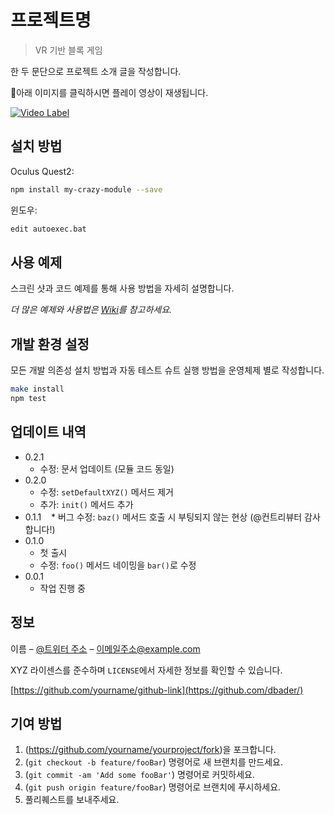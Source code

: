 # 프로젝트명
> VR 기반 블록 게임 


한 두 문단으로 프로젝트 소개 글을 작성합니다.

🔻아래 이미지를 클릭하시면 플레이 영상이 재생됩니다.

[![Video Label](http://img.youtube.com/vi/OM1x0wkg4QQ/0.jpg)](https://youtu.be/OM1x0wkg4QQ)

## 설치 방법

Oculus Quest2:

```sh
npm install my-crazy-module --save
```

윈도우:

```sh
edit autoexec.bat
```

## 사용 예제

스크린 샷과 코드 예제를 통해 사용 방법을 자세히 설명합니다.

_더 많은 예제와 사용법은 [Wiki][wiki]를 참고하세요._

## 개발 환경 설정

모든 개발 의존성 설치 방법과 자동 테스트 슈트 실행 방법을 운영체제 별로 작성합니다.

```sh
make install
npm test
```

## 업데이트 내역

* 0.2.1
    * 수정: 문서 업데이트 (모듈 코드 동일)
* 0.2.0
    * 수정: `setDefaultXYZ()` 메서드 제거
    * 추가: `init()` 메서드 추가
* 0.1.1
    * 버그 수정: `baz()` 메서드 호출 시 부팅되지 않는 현상 (@컨트리뷰터 감사합니다!)
* 0.1.0
    * 첫 출시
    * 수정: `foo()` 메서드 네이밍을 `bar()`로 수정
* 0.0.1
    * 작업 진행 중

## 정보

이름 – [@트위터 주소](https://twitter.com/dbader_org) – 이메일주소@example.com

XYZ 라이센스를 준수하며 ``LICENSE``에서 자세한 정보를 확인할 수 있습니다.

[https://github.com/yourname/github-link](https://github.com/dbader/)

## 기여 방법

1. (<https://github.com/yourname/yourproject/fork>)을 포크합니다.
2. (`git checkout -b feature/fooBar`) 명령어로 새 브랜치를 만드세요.
3. (`git commit -am 'Add some fooBar'`) 명령어로 커밋하세요.
4. (`git push origin feature/fooBar`) 명령어로 브랜치에 푸시하세요. 
5. 풀리퀘스트를 보내주세요.

<!-- Markdown link & img dfn's -->
[npm-image]: https://img.shields.io/npm/v/datadog-metrics.svg?style=flat-square
[npm-url]: https://npmjs.org/package/datadog-metrics
[npm-downloads]: https://img.shields.io/npm/dm/datadog-metrics.svg?style=flat-square
[travis-image]: https://img.shields.io/travis/dbader/node-datadog-metrics/master.svg?style=flat-square
[travis-url]: https://travis-ci.org/dbader/node-datadog-metrics
[wiki]: https://github.com/yourname/yourproject/wiki
